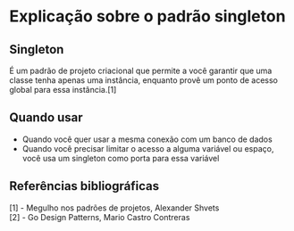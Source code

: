 # Explicação sobre o padrão singleton

## Singleton
É um padrão de projeto criacional que permite a você garantir que uma classe tenha apenas uma instância, enquanto provê um ponto de acesso global para essa instância.[1]

## Quando usar

* Quando você quer usar a mesma conexão com um banco de dados
* Quando você precisar limitar o acesso a alguma variável ou espaço, você usa um singleton como porta para essa variável

## Referências bibliográficas
[1] - Megulho nos padrões de projetos, Alexander Shvets  
[2] - Go Design Patterns, Mario Castro Contreras